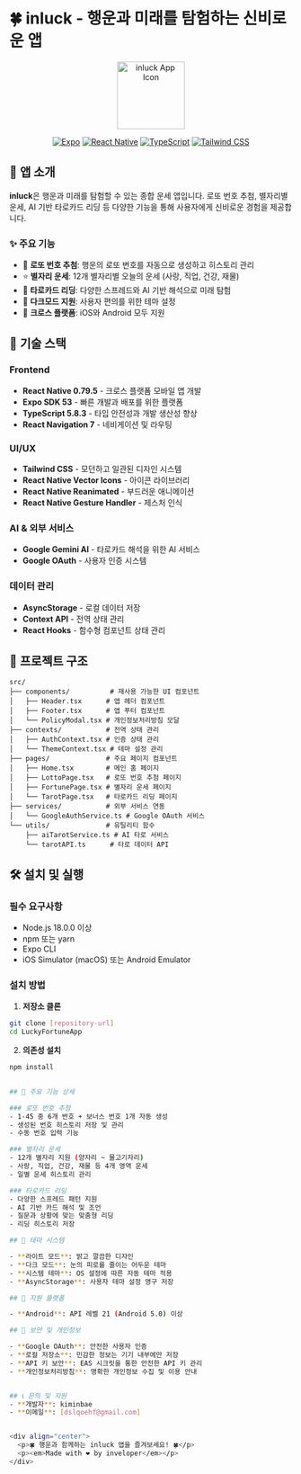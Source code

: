 # 🍀 inluck - 행운과 미래를 탐험하는 신비로운 앱

<div align="center">
  <img src="assets/inluck-logo" alt="inluck App Icon" width="120" height="120">
  
  [![Expo](https://img.shields.io/badge/Expo-000000?style=for-the-badge&logo=expo&logoColor=white)](https://expo.dev/)
  [![React Native](https://img.shields.io/badge/React_Native-20232A?style=for-the-badge&logo=react&logoColor=61DAFB)](https://reactnative.dev/)
  [![TypeScript](https://img.shields.io/badge/TypeScript-007ACC?style=for-the-badge&logo=typescript&logoColor=white)](https://www.typescriptlang.org/)
  [![Tailwind CSS](https://img.shields.io/badge/Tailwind_CSS-38B2AC?style=for-the-badge&logo=tailwind-css&logoColor=white)](https://tailwindcss.com/)
</div>

## 📱 앱 소개

**inluck**은 행운과 미래를 탐험할 수 있는 종합 운세 앱입니다. 로또 번호 추첨, 별자리별 운세, AI 기반 타로카드 리딩 등 다양한 기능을 통해 사용자에게 신비로운 경험을 제공합니다.

### ✨ 주요 기능

- 🎯 **로또 번호 추첨**: 행운의 로또 번호를 자동으로 생성하고 히스토리 관리
- ⭐ **별자리 운세**: 12개 별자리별 오늘의 운세 (사랑, 직업, 건강, 재물)
- 🔮 **타로카드 리딩**: 다양한 스프레드와 AI 기반 해석으로 미래 탐험
- 🌙 **다크모드 지원**: 사용자 편의를 위한 테마 설정
- 📱 **크로스 플랫폼**: iOS와 Android 모두 지원

## 🚀 기술 스택

### Frontend
- **React Native 0.79.5** - 크로스 플랫폼 모바일 앱 개발
- **Expo SDK 53** - 빠른 개발과 배포를 위한 플랫폼
- **TypeScript 5.8.3** - 타입 안전성과 개발 생산성 향상
- **React Navigation 7** - 네비게이션 및 라우팅

### UI/UX
- **Tailwind CSS** - 모던하고 일관된 디자인 시스템
- **React Native Vector Icons** - 아이콘 라이브러리
- **React Native Reanimated** - 부드러운 애니메이션
- **React Native Gesture Handler** - 제스처 인식

### AI & 외부 서비스
- **Google Gemini AI** - 타로카드 해석을 위한 AI 서비스
- **Google OAuth** - 사용자 인증 시스템

### 데이터 관리
- **AsyncStorage** - 로컬 데이터 저장
- **Context API** - 전역 상태 관리
- **React Hooks** - 함수형 컴포넌트 상태 관리

## 📁 프로젝트 구조

```
src/
├── components/          # 재사용 가능한 UI 컴포넌트
│   ├── Header.tsx      # 앱 헤더 컴포넌트
│   ├── Footer.tsx      # 앱 푸터 컴포넌트
│   └── PolicyModal.tsx # 개인정보처리방침 모달
├── contexts/           # 전역 상태 관리
│   ├── AuthContext.tsx # 인증 상태 관리
│   └── ThemeContext.tsx # 테마 설정 관리
├── pages/              # 주요 페이지 컴포넌트
│   ├── Home.tsx        # 메인 홈 페이지
│   ├── LottoPage.tsx   # 로또 번호 추첨 페이지
│   ├── FortunePage.tsx # 별자리 운세 페이지
│   └── TarotPage.tsx   # 타로카드 리딩 페이지
├── services/           # 외부 서비스 연동
│   └── GoogleAuthService.ts # Google OAuth 서비스
└── utils/              # 유틸리티 함수
    ├── aiTarotService.ts # AI 타로 서비스
    └── tarotAPI.ts      # 타로 데이터 API
```

## 🛠️ 설치 및 실행

### 필수 요구사항
- Node.js 18.0.0 이상
- npm 또는 yarn
- Expo CLI
- iOS Simulator (macOS) 또는 Android Emulator

### 설치 방법

1. **저장소 클론**
```bash
git clone [repository-url]
cd LuckyFortuneApp
```

2. **의존성 설치**
```bash
npm install

    
## 🎨 주요 기능 상세

### 로또 번호 추첨
- 1-45 중 6개 번호 + 보너스 번호 1개 자동 생성
- 생성된 번호 히스토리 저장 및 관리
- 수동 번호 입력 기능

### 별자리 운세
- 12개 별자리 지원 (양자리 ~ 물고기자리)
- 사랑, 직업, 건강, 재물 등 4개 영역 운세
- 일별 운세 히스토리 관리

### 타로카드 리딩
- 다양한 스프레드 패턴 지원
- AI 기반 카드 해석 및 조언
- 질문과 상황에 맞는 맞춤형 리딩
- 리딩 히스토리 저장

## 🌙 테마 시스템

- **라이트 모드**: 밝고 깔끔한 디자인
- **다크 모드**: 눈의 피로를 줄이는 어두운 테마
- **시스템 테마**: OS 설정에 따른 자동 테마 적용
- **AsyncStorage**: 사용자 테마 설정 영구 저장

## 📱 지원 플랫폼

- **Android**: API 레벨 21 (Android 5.0) 이상

## 🔐 보안 및 개인정보

- **Google OAuth**: 안전한 사용자 인증
- **로컬 저장소**: 민감한 정보는 기기 내부에만 저장
- **API 키 보안**: EAS 시크릿을 통한 안전한 API 키 관리
- **개인정보처리방침**: 명확한 개인정보 수집 및 이용 안내


## 📞 문의 및 지원
- **개발자**: kiminbae
- **이메일**: [dslqoehf@gmail.com]


<div align="center">
  <p>🍀 행운과 함께하는 inluck 앱을 즐겨보세요! 🍀</p>
  <p><em>Made with ❤️ by inveloper</em></p>
</div>
